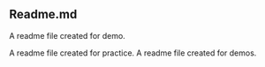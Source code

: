## Readme.md

A readme file created for demo.


A readme file created for practice.
A readme file created for demos.
